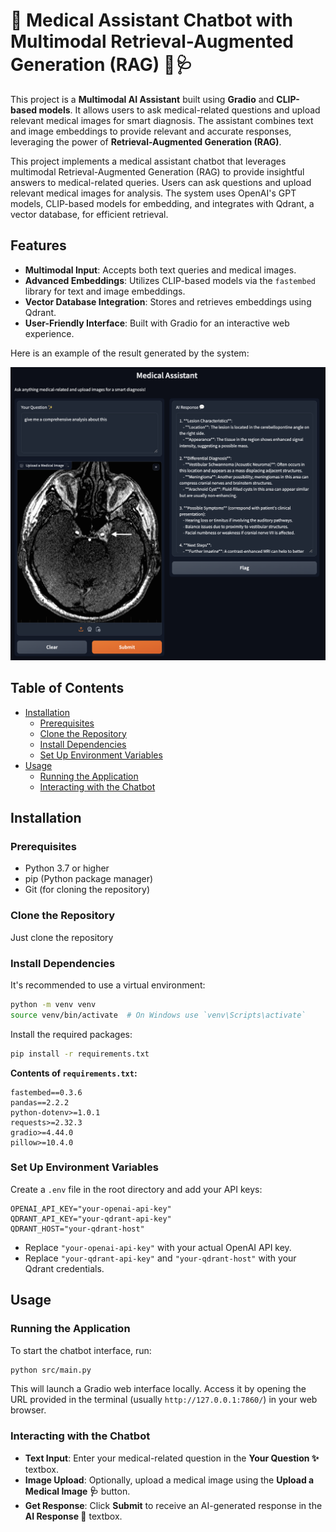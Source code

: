 # 🏥 Medical Assistant Chatbot with Multimodal Retrieval-Augmented Generation (RAG) 🤖🩺

This project is a **Multimodal AI Assistant** built using **Gradio** and **CLIP-based models**. It allows users to ask medical-related questions and upload relevant medical images for smart diagnosis. The assistant combines text and image embeddings to provide relevant and accurate responses, leveraging the power of **Retrieval-Augmented Generation (RAG)**.

This project implements a medical assistant chatbot that leverages multimodal Retrieval-Augmented Generation (RAG) to provide insightful answers to medical-related queries. Users can ask questions and upload relevant medical images for analysis. The system uses OpenAI's GPT models, CLIP-based models for embedding, and integrates with Qdrant, a vector database, for efficient retrieval.

## Features

- **Multimodal Input**: Accepts both text queries and medical images.
- **Advanced Embeddings**: Utilizes CLIP-based models via the `fastembed` library for text and image embeddings.
- **Vector Database Integration**: Stores and retrieves embeddings using Qdrant.
- **User-Friendly Interface**: Built with Gradio for an interactive web experience.


Here is an example of the result generated by the system:

![Result](docs/result.png)


## Table of Contents

- [Installation](#installation)
  - [Prerequisites](#prerequisites)
  - [Clone the Repository](#clone-the-repository)
  - [Install Dependencies](#install-dependencies)
  - [Set Up Environment Variables](#set-up-environment-variables)
- [Usage](#usage)
  - [Running the Application](#running-the-application)
  - [Interacting with the Chatbot](#interacting-with-the-chatbot)

## Installation

### Prerequisites

- Python 3.7 or higher
- pip (Python package manager)
- Git (for cloning the repository)

### Clone the Repository

Just clone the repository

### Install Dependencies

It's recommended to use a virtual environment:

```bash
python -m venv venv
source venv/bin/activate  # On Windows use `venv\Scripts\activate`
```

Install the required packages:

```bash
pip install -r requirements.txt
```

**Contents of `requirements.txt`:**

```
fastembed==0.3.6
pandas==2.2.2
python-dotenv>=1.0.1
requests>=2.32.3
gradio>=4.44.0
pillow>=10.4.0
```

### Set Up Environment Variables

Create a `.env` file in the root directory and add your API keys:

```env
OPENAI_API_KEY="your-openai-api-key"
QDRANT_API_KEY="your-qdrant-api-key"
QDRANT_HOST="your-qdrant-host"
```

- Replace `"your-openai-api-key"` with your actual OpenAI API key.
- Replace `"your-qdrant-api-key"` and `"your-qdrant-host"` with your Qdrant credentials.

## Usage

### Running the Application

To start the chatbot interface, run:

```bash
python src/main.py
```

This will launch a Gradio web interface locally. Access it by opening the URL provided in the terminal (usually `http://127.0.0.1:7860/`) in your web browser.

### Interacting with the Chatbot

- **Text Input**: Enter your medical-related question in the **Your Question ✨** textbox.
- **Image Upload**: Optionally, upload a medical image using the **Upload a Medical Image 🩺** button.
- **Get Response**: Click **Submit** to receive an AI-generated response in the **AI Response 💬** textbox.
